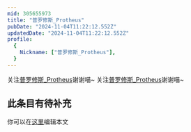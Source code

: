 ```yaml
---
mid: 305655973
title: "普罗修斯_Protheus"
pubDate: "2024-11-04T11:22:12.552Z"
updatedDate: "2024-11-04T11:22:12.552Z"
profile:
  {
    Nickname: ["普罗修斯_Protheus"],
  }
---
```


关注[普罗修斯_Protheus](https://space.bilibili.com/305655973)谢谢喵~ 关注[普罗修斯_Protheus](https://space.bilibili.com/305655973)谢谢喵~

## 此条目有待补充
你可以在[这里](https://github.com/Yuhanawa/VTuber.ICU/edit/master/src/content/v/普罗修斯_Protheus/index.md)编辑本文
